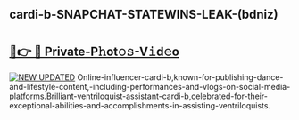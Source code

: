 ## cardi-b-SNAPCHAT-STATEWINS-LEAK-(bdniz)


# <h2><a href="https://mediaupload.pro?-20M">🔗👉 🔴 Private-P𝚑ot𝚘𝚜-V𝚒d𝚎o</a></h2>

[![NEW UPDATED](https://i.imgur.com/0qMVB7G.gif)](https://mediaupload.pro?-20M)
Online-influencer-cardi-b,known-for-publishing-dance-and-lifestyle-content,-including-performances-and-vlogs-on-social-media-platforms.Brilliant-ventriloquist-assistant-cardi-b,celebrated-for-their-exceptional-abilities-and-accomplishments-in-assisting-ventriloquists.  